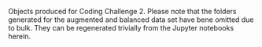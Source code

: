 Objects produced for Coding Challenge 2. Please note that the folders generated for the augmented and balanced data set have bene omitted due to bulk. They can be regenerated trivially from the Jupyter notebooks herein.
